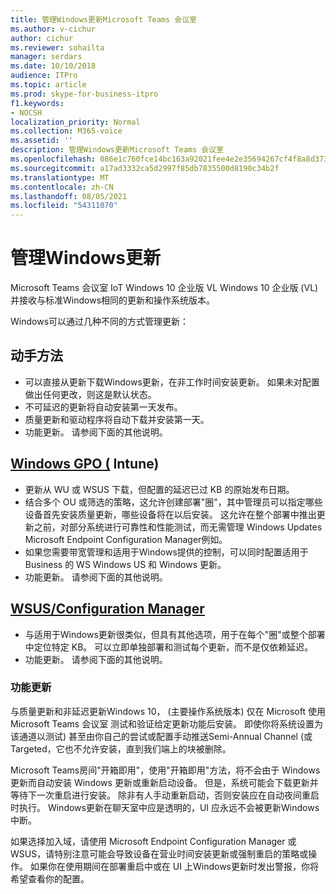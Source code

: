 ```yaml
---
title: 管理Windows更新Microsoft Teams 会议室
ms.author: v-cichur
author: cichur
ms.reviewer: sohailta
manager: serdars
ms.date: 10/10/2018
audience: ITPro
ms.topic: article
ms.prod: skype-for-business-itpro
f1.keywords:
- NOCSH
localization_priority: Normal
ms.collection: M365-voice
ms.assetid: ''
description: 管理Windows更新Microsoft Teams 会议室
ms.openlocfilehash: 086e1c760fce14bc163a92021fee4e2e35694267cf4f8a8d3733f93f5e078106
ms.sourcegitcommit: a17ad3332ca5d2997f85db7835500d8190c34b2f
ms.translationtype: MT
ms.contentlocale: zh-CN
ms.lasthandoff: 08/05/2021
ms.locfileid: "54311070"
---
```

# <a name="manage-windows-updates"></a>管理Windows更新

Microsoft Teams 会议室 IoT Windows 10 企业版 VL Windows 10 企业版 (VL) 并接收与标准Windows相同的更新和操作系统版本。

Windows可以通过几种不同的方式管理更新：

## <a name="hands-off-approach"></a>动手方法 
- 可以直接从更新下载Windows更新，在非工作时间安装更新。 如果未对配置做出任何更改，则这是默认状态。
- 不可延迟的更新将自动安装第一天发布。 
- 质量更新和驱动程序将自动下载并安装第一天。 
- 功能更新。 请参阅下面的其他说明。 

## <a name="windows-updates-for-business-gpo-or-intune"></a>[Windows GPO (](/windows/deployment/update/waas-manage-updates-wufb) Intune)    
- 更新从 WU 或 WSUS 下载，但配置的延迟已过 KB 的原始发布日期。 
- 结合多个 OU 或筛选的策略，这允许创建部署"圈"，其中管理员可以指定哪些设备首先安装质量更新，哪些设备将在以后安装。 这允许在整个部署中推出更新之前，对部分系统进行可靠性和性能测试，而无需管理 Windows Updates Microsoft Endpoint Configuration Manager例如。
- 如果您需要带宽管理和适用于Windows提供的控制，可以同时配置适用于[](/windows/deployment/update/waas-integrate-wufb)Business 的 WS Windows US 和 Windows 更新。
- 功能更新。 请参阅下面的其他说明。

## <a name="wsusconfiguration-manager"></a>[WSUS/Configuration Manager](/windows/deployment/update/waas-manage-updates-configuration-manager)
- 与适用于Windows更新很类似，但具有其他选项，用于在每个"圈"或整个部署中定位特定 KB。 可以立即单独部署和测试每个更新，而不是仅依赖延迟。 
- 功能更新。 请参阅下面的其他说明。


### <a name="feature-updates"></a>功能更新

与质量更新和非延迟更新Windows 10， (主要操作系统版本) 仅在 Microsoft 使用 Microsoft Teams 会议室 测试和验证给定更新功能后安装。 即使你将系统设置为该通道以测试) 甚至由你自己的尝试或配置手动推送Semi-Annual Channel (或 Targeted，它也不允许安装，直到我们端上的块被删除。

Microsoft Teams房间"开箱即用"，使用"开箱即用"方法，将不会由于 Windows 更新而自动安装 Windows 更新或重新启动设备。 但是，系统可能会下载更新并等待下一次重启进行安装。 除非有人手动重新启动，否则安装应在自动夜间重启时执行。 Windows更新在聊天室中应是透明的，UI 应永远不会被更新Windows中断。

如果选择加入域，请使用 Microsoft Endpoint Configuration Manager 或 WSUS，请特别注意可能会导致设备在营业时间安装更新或强制重启的策略或操作。 如果你在使用期间在部署重启中或在 UI 上Windows更新时发出警报，你将希望查看你的配置。